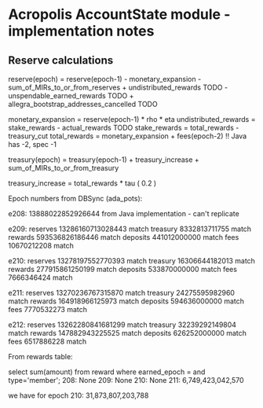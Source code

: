 # Acropolis AccountState module - implementation notes

## Reserve calculations

reserve(epoch) = reserve(epoch-1)
               - monetary_expansion
               - sum_of_MIRs_to_or_from_reserves
               + undistributed_rewards                  TODO
               - unspendable_earned_rewards             TODO
               + allegra_bootstrap_addresses_cancelled  TODO

monetary_expansion = reserve(epoch-1) * rho * eta
undistributed_rewards = stake_rewards - actual_rewards  TODO
stake_rewards = total_rewards - treasury_cut
total_rewards = monetary_expansion + fees(epoch-2)   !! Java has -2, spec -1

treasury(epoch) = treasury(epoch-1)
                + treasury_increase
                + sum_of_MIRs_to_or_from_treasury

treasury_increase = total_rewards * tau ( 0.2 )


Epoch numbers from DBSync (ada_pots):

e208:    13888022852926644   from Java implementation - can't replicate

e209:
reserves 13286160713028443   match
treasury 8332813711755       match
rewards  593536826186446     match
deposits 441012000000        match
fees     10670212208         match

e210:
reserves 13278197552770393   match
treasury 16306644182013      match
rewards  277915861250199     match
deposits 533870000000        match
fees     7666346424          match

e211:
reserves 13270236767315870   match
treasury 24275595982960      match
rewards  164918966125973     match
deposits 594636000000        match
fees     7770532273          match

e212:
reserves 13262280841681299   match
treasury 32239292149804      match
rewards  147882943225525     match
deposits 626252000000        match
fees     6517886228          match

From rewards table:

select sum(amount) from reward where earned_epoch = <EPOCH> and type='member';
208: None
209: None
210: None
211: 6,749,423,042,570

we have for epoch 210:
31,873,807,203,788


